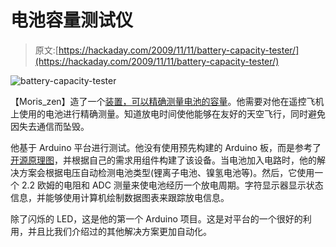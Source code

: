 # 电池容量测试仪

> 原文:[https://hackaday.com/2009/11/11/battery-capacity-tester/](https://hackaday.com/2009/11/11/battery-capacity-tester/)

![battery-capacity-tester](../Images/075788ef0c36400d27abad123f5b6c42.png "battery-capacity-tester")

【Moris_zen】造了一个[装置，可以精确测量电池的容量](http://www.instructables.com/id/Arduino-True-Battery-Capacity-Tester-Li-IonNiMH/)。他需要对他在遥控飞机上使用的电池进行精确测量。知道放电时间使他能够在友好的天空飞行，同时避免因失去通信而坠毁。

他基于 Arduino 平台进行测试。他没有使用预先构建的 Arduino 板，而是参考了[开源原理图](http://arduino.cc/en/Main/ArduinoBoardDiecimila)，并根据自己的需求用组件构建了该设备。当电池加入电路时，他的解决方案会根据电压自动检测电池类型(锂离子电池、镍氢电池等)。然后，它使用一个 2.2 欧姆的电阻和 ADC 测量来使电池经历一个放电周期。字符显示器显示状态信息，并能够使用计算机绘制数据图表来跟踪放电信息。

除了闪烁的 LED，这是他的第一个 Arduino 项目。这是对平台的一个很好的利用，并且比我们介绍过的其他解决方案更加自动化。